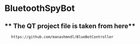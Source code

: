 # BluetoothSpyBot
## ** The QT project file is taken from here**
       https://github.com/manashmndl/BlueBotController
